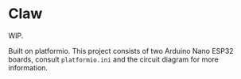 # Claw

WIP.

Built on platformio. This project consists of two Arduino Nano ESP32 boards, consult `platformio.ini` and the circuit diagram for more information.